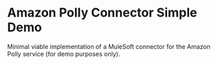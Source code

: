 # Amazon Polly Connector Simple Demo
Minimal viable implementation of a MuleSoft connector for the Amazon Polly service (for demo purposes only).
